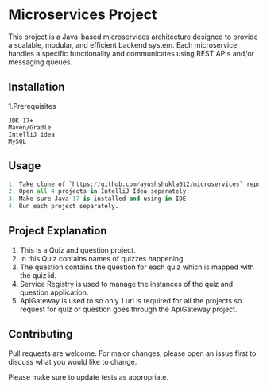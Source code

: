 # Microservices Project

This project is a Java-based microservices architecture designed to provide a scalable, modular, and efficient backend system. Each microservice handles a specific functionality and communicates using REST APIs and/or messaging queues.

## Installation

1.Prerequisites

    JDK 17+
    Maven/Gradle
    IntelliJ idea
    MySQL


## Usage

```python
1. Take clone of `https://github.com/ayushshukla012/microservices` repository.
2. Open all 4 projects in IntelliJ Idea separately.
3. Make sure Java 17 is installed and using in IDE.
4. Run each project separately.
```

## Project Explanation

1. This is a Quiz and question project.
2. In this Quiz contains names of quizzes happening.
3. The question contains the question for each quiz which is mapped with the quiz id.
4. Service Registry is used to manage the instances of the quiz and question application.
5. ApiGateway is used to so only 1 url is required for all the projects so request for quiz or question goes through the ApiGateway project.

## Contributing

Pull requests are welcome. For major changes, please open an issue first
to discuss what you would like to change.

Please make sure to update tests as appropriate.
